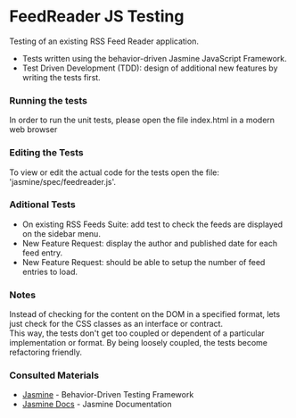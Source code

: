 # FeedReader JS Testing
Testing of an existing RSS Feed Reader application.

- Tests written using the behavior-driven Jasmine JavaScript Framework.
- Test Driven Development (TDD): design of additional new features by writing the tests first.

### Running the tests
In order to run the unit tests, please open the file index.html in a modern web browser  

### Editing the Tests
To view or edit the actual code for the tests open the file: 'jasmine/spec/feedreader.js'.

### Aditional Tests
* On existing RSS Feeds Suite: add test to check the feeds are displayed on the sidebar menu.
* New Feature Request: display the author and published date for each feed entry.
* New Feature Request: should be able to setup the number of feed entries to load.

### Notes
Instead of checking for the content on the DOM in a specified format, lets just check for the CSS classes as an interface or contract.  
This way, the tests don't get too coupled or dependent of a particular implementation or format. By being loosely coupled, the tests become refactoring friendly.

### Consulted Materials
* [Jasmine](http://jasmine.github.io/) - Behavior-Driven Testing Framework
* [Jasmine Docs](http://jasmine.github.io/2.1/introduction.html) - Jasmine Documentation
